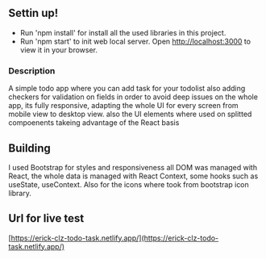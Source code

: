 ## Settin up!
* Run 'npm install' for install all the used libraries in this project.
* Run 'npm start' to init web local server.
Open [http://localhost:3000](http://localhost:3000) to view it in your browser.

### Description

A simple todo app where you can add task for your todolist also adding checkers for validation on fields in order to avoid deep issues on the whole app, its fully responsive, adapting the whole UI for every screen from mobile view to desktop view. also the UI elements where used on splitted compoenents takeing advantage of the React basis

## Building
I used Bootstrap for styles and responsiveness all DOM was managed with React, the whole data is managed with React Context, some hooks such as useState, useContext. Also for the icons where took from bootstrap icon library.

## Url for live test
[https://erick-clz-todo-task.netlify.app/](https://erick-clz-todo-task.netlify.app/)
